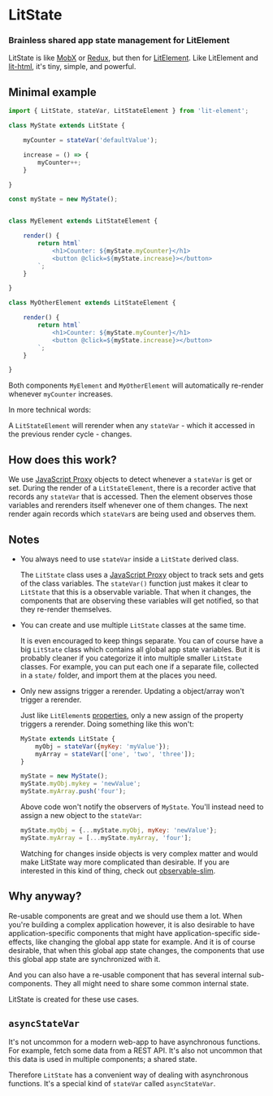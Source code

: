 # LitState

### Brainless shared app state management for LitElement

LitState is like [MobX](https://mobx.js.org/) or
[Redux](https://redux.js.org/), but then for
[LitElement](https://lit-element.polymer-project.org/). Like LitElement and
[lit-html](https://lit-html.polymer-project.org/), it's tiny, simple, and
powerful.


## Minimal example


```javascript
import { LitState, stateVar, LitStateElement } from 'lit-element';

class MyState extends LitState {

    myCounter = stateVar('defaultValue');

    increase = () => {
        myCounter++;
    }

}

const myState = new MyState();


class MyElement extends LitStateElement {

    render() {
        return html`
            <h1>Counter: ${myState.myCounter}</h1>
            <button @click=${myState.increase}></button>
        `;
    }

}

class MyOtherElement extends LitStateElement {

    render() {
        return html`
            <h1>Counter: ${myState.myCounter}</h1>
            <button @click=${myState.increase}></button>
        `;
    }

}
```


Both components `MyElement` and `MyOtherElement` will automatically re-render
whenever `myCounter` increases.

In more technical words:

A `LitStateElement` will rerender when any `stateVar` - which it accessed in
the previous render cycle - changes.


## How does this work?

We use [JavaScript Proxy](https://developer.mozilla.org/en-US/docs/Web/JavaScript/Reference/Global_Objects/Proxy)
objects to detect whenever a `stateVar` is get or set. During the render of a
`LitStateElement`, there is a recorder active that records any `stateVar` that
is accessed. Then the element observes those variables and rerenders itself
whenever one of them changes. The next render again records which `stateVar`s
are being used and observes them.


## Notes

- You always need to use `stateVar` inside a `LitState` derived class.

    The `LitState` class uses a [JavaScript Proxy](https://developer.mozilla.org/en-US/docs/Web/JavaScript/Reference/Global_Objects/Proxy)
    object to track sets and gets of the class variables. The `stateVar()`
    function just makes it clear to `LitState` that this is a observable
    variable. That when it changes, the components that are observing these
    variables will get notified, so that they re-render themselves.

- You can create and use multiple `LitState` classes at the same time.

    It is even encouraged to keep things separate. You can of course have a big
    `LitState` class which contains all global app state variables. But it is
    probably cleaner if you categorize it into multiple smaller `LitState`
    classes. For example, you can put each one if a separate file, collected in
    a `state/` folder, and import them at the places you need.

- Only new assigns trigger a rerender. Updating a object/array won't trigger a rerender.

    Just like `LitElement`s
    [properties](https://lit-element.polymer-project.org/guide/properties),
    only a new assign of the property triggers a rerender. Doing something like
    this won't:

    ```javascript
    MyState extends LitState {
        myObj = stateVar({myKey: 'myValue'});
        myArray = stateVar(['one', 'two', 'three']);
    }

    myState = new MyState();
    myState.myObj.mykey = 'newValue';
    myState.myArray.push('four');
    ```

    Above code won't notify the observers of `MyState`. You'll instead need to
    assign a new object to the `stateVar`:

    ```javascript
    myState.myObj = {...myState.myObj, myKey: 'newValue'};
    myState.myArray = [...myState.myArray, 'four'];
    ```

    Watching for changes inside objects is very complex matter and would make
    LitState way more complicated than desirable. If you are interested in this
    kind of thing, check out
    [observable-slim](https://github.com/ElliotNB/observable-slim).


## Why anyway?

Re-usable components are great and we should use them a lot. When you're
building a complex application however, it is also desirable to have
application-specific components that might have application-specific
side-effects, like changing the global app state for example. And it is of
course desirable, that when this global app state changes, the components that
use this global app state are synchronized with it.

And you can also have a re-usable component that has several internal
sub-components. They all might need to share some common internal state.

LitState is created for these use cases.


## `asyncStateVar`

It's not uncommon for a modern web-app to have asynchronous functions. For
example, fetch some data from a REST API. It's also not uncommon that this data
is used in multiple components; a shared state.

Therefore `LitState` has a convenient way of dealing with asynchronous
functions. It's a special kind of `stateVar` called `asyncStateVar`.
